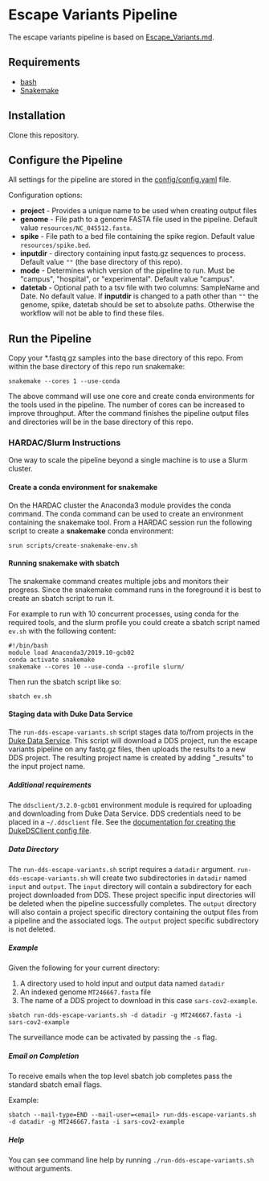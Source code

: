 # Escape Variants Pipeline

The escape variants pipeline is based on [Escape_Variants.md](https://github.com/wodanaz/Assembling_viruses/blob/main/Escape_Variants.md). 

## Requirements
- [bash](https://www.gnu.org/software/bash/)
- [Snakemake](https://snakemake.readthedocs.io/en/stable/getting_started/installation.html)  

## Installation
Clone this repository.

## Configure the Pipeline
All settings for the pipeline are stored in the [config/config.yaml](config/config.yaml) file.

Configuration options:
- __project__ - Provides a unique name to be used when creating output files
- __genome__ - File path to a genome FASTA file used in the pipeline. Default value `resources/NC_045512.fasta`.
- __spike__ -  File path to a bed file containing the spike region. Default value `resources/spike.bed`.
- __inputdir__ - directory containing input fastq.gz sequences to process. Default value `""` (the base directory of this repo).
- __mode__ - Determines which version of the pipeline to run. Must be "campus", "hospital", or "experimental". Default value "campus".
- __datetab__ - Optional path to a tsv file with two columns: SampleName and Date. No default value.
If __inputdir__ is changed to a path other than `""` the genome, spike, datetab should be set to absolute paths.
Otherwise the workflow will not be able to find these files.

## Run the Pipeline
Copy your *.fastq.gz samples into the base directory of this repo.
From within the base directory of this repo run snakemake:
```
snakemake --cores 1 --use-conda
```
The above command will use one core and create conda environments for the tools used in the pipeline.
The number of cores can be increased to improve throughput.
After the command finishes the pipeline output files and directories will be in the base directory of this repo.

### HARDAC/Slurm Instructions
One way to scale the pipeline beyond a single machine is to use a Slurm cluster.

#### Create a conda environment for snakemake
On the HARDAC cluster the Anaconda3 module provides the conda command.
The conda command can be used to create an environment containing the snakemake tool.
From a HARDAC session run the following script to create a __snakemake__ conda environment:
```
srun scripts/create-snakemake-env.sh
```

#### Running snakemake with sbatch
The snakemake command creates multiple jobs and monitors their progress.
Since the snakemake command runs in the foreground it is best to create an sbatch script to run it.

For example to run with 10 concurrent processes, using conda for the required tools, and the slurm profile you
could create a sbatch script named `ev.sh` with the following content:
```
#!/bin/bash
module load Anaconda3/2019.10-gcb02
conda activate snakemake
snakemake --cores 10 --use-conda --profile slurm/
```
Then run the sbatch script like so:
```
sbatch ev.sh
```

#### Staging data with Duke Data Service
The `run-dds-escape-variants.sh` script stages data to/from projects in the [Duke Data Service](https://dataservice.duke.edu/). This script will download a DDS project, run the escape variants pipeline on any fastq.gz files, then uploads the results to a new DDS project. The resulting project name is created by adding "_results" to the input project name.

##### Additional requirements
The `ddsclient/3.2.0-gcb01` environment module is required for uploading and downloading from Duke Data Service.
DDS credentials need to be placed in a `~/.ddsclient` file.
See the [documentation for creating the DukeDSClient config file](https://github.com/Duke-GCB/DukeDSClient#config-file-setup).

##### Data Directory
The `run-dds-escape-variants.sh` script requires a `datadir` argument. `run-dds-escape-variants.sh` will create two subdirectories in `datadir` named `input` and `output`. The `input` directory will contain a subdirectory for each project downloaded from DDS. These project specific input directories will be deleted when the pipeline successfully completes. The `output` directory will also contain a project specific directory containing the output files from a pipeline and the associated logs. The `output` project specific subdirectory is not deleted.

##### Example
Given the following for your current directory:
1. A directory used to hold input and output data named `datadir`
2. An indexed genome `MT246667.fasta` file
3. The name of a DDS project to download in this case `sars-cov2-example`.
```
sbatch run-dds-escape-variants.sh -d datadir -g MT246667.fasta -i sars-cov2-example
```
The surveillance mode can be activated by passing the `-s` flag.

##### Email on Completion
To receive emails when the top level sbatch job completes pass the standard sbatch email flags.

Example:
```
sbatch --mail-type=END --mail-user=<email> run-dds-escape-variants.sh -d datadir -g MT246667.fasta -i sars-cov2-example
```

##### Help
You can see command line help by running `./run-dds-escape-variants.sh` without arguments.
